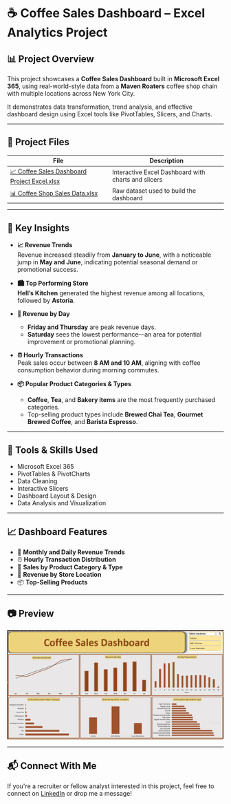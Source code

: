 # ☕ Coffee Sales Dashboard – Excel Analytics Project

## 📊 Project Overview

This project showcases a **Coffee Sales Dashboard** built in **Microsoft Excel 365**, using real-world-style data from a **Maven Roaters** coffee shop chain with multiple locations across New York City.

It demonstrates data transformation, trend analysis, and effective dashboard design using Excel tools like PivotTables, Slicers, and Charts.

---

## 📁 Project Files

| File | Description |
|------|-------------|
| [📈 Coffee Sales Dashboard Project Excel.xlsx](https://github.com/iNish27/Coffee-Sales/blob/main/Coffee%20Sales%20Dashboard%20Project%20Excel.xlsx) | Interactive Excel Dashboard with charts and slicers |
| [📊 Coffee Shop Sales Data.xlsx](https://github.com/iNish27/Coffee-Sales/blob/main/Coffee%20Shop%20Sales%20Data.xlsx) | Raw dataset used to build the dashboard |

---

## 📌 Key Insights

- **📈 Revenue Trends**  
  Revenue increased steadily from **January to June**, with a noticeable jump in **May and June**, indicating potential seasonal demand or promotional success.

- **🏙️ Top Performing Store**  
  **Hell’s Kitchen** generated the highest revenue among all locations, followed by **Astoria**.

- **📅 Revenue by Day**  
  - **Friday and Thursday** are peak revenue days.  
  - **Saturday** sees the lowest performance—an area for potential improvement or promotional planning.

- **⏰ Hourly Transactions**  
  Peak sales occur between **8 AM and 10 AM**, aligning with coffee consumption behavior during morning commutes.

- **📦 Popular Product Categories & Types**  
  - **Coffee**, **Tea**, and **Bakery items** are the most frequently purchased categories.  
  - Top-selling product types include **Brewed Chai Tea**, **Gourmet Brewed Coffee**, and **Barista Espresso**.

---

## 🧰 Tools & Skills Used

- Microsoft Excel 365  
- PivotTables & PivotCharts  
- Data Cleaning  
- Interactive Slicers  
- Dashboard Layout & Design  
- Data Analysis and Visualization

---

## 📈 Dashboard Features

- 📅 **Monthly and Daily Revenue Trends**  
- ⏰ **Hourly Transaction Distribution**  
- 🛒 **Sales by Product Category & Type**  
- 📍 **Revenue by Store Location**  
- 📦 **Top-Selling Products**

---

## 📷 Preview

![Dashboard](https://github.com/iNish27/Coffee-Sales/blob/main/Screenshot%202025-05-22%20191814.png)

---

## 📬 Connect With Me

If you're a recruiter or fellow analyst interested in this project, feel free to connect on [LinkedIn](https://www.linkedin.com/in/nish27/) or drop me a message!


